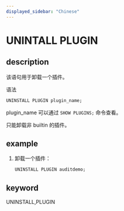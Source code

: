 ```yaml
---
displayed_sidebar: "Chinese"
---
```


# UNINTALL PLUGIN

## description

该语句用于卸载一个插件。

语法

```SQL
UNINSTALL PLUGIN plugin_name;
```

plugin_name 可以通过 `SHOW PLUGINS;` 命令查看。

只能卸载非 builtin 的插件。

## example

1. 卸载一个插件：

    ```SQL
    UNINSTALL PLUGIN auditdemo;
    ```

## keyword

UNINSTALL,PLUGIN
